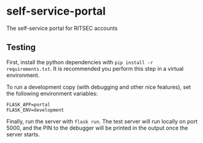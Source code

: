 # self-service-portal
The self-service portal for RITSEC accounts

## Testing
First, install the python dependencies with `pip install -r requirements.txt`.
It is recommended you perform this step in a virtual environment.

To run a development copy (with debugging and other nice features), set the
following environment variables:
```
FLASK_APP=portal
FLASK_ENV=development
```

Finally, run the server with `flask run`.  The test server will run locally on
port 5000, and the PIN to the debugger will be printed in the output once the
server starts.